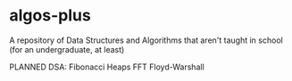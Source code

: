 # algos-plus
A repository of Data Structures and Algorithms that aren't taught in school (for an undergraduate, at least)

PLANNED DSA:
Fibonacci Heaps
FFT
Floyd-Warshall
